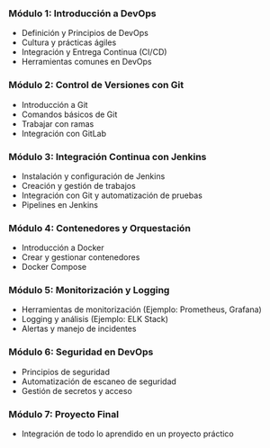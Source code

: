### Módulo 1: Introducción a DevOps
- Definición y Principios de DevOps
- Cultura y prácticas ágiles
- Integración y Entrega Continua (CI/CD)
- Herramientas comunes en DevOps

### Módulo 2: Control de Versiones con Git
- Introducción a Git
- Comandos básicos de Git
- Trabajar con ramas
- Integración con GitLab

### Módulo 3: Integración Continua con Jenkins
- Instalación y configuración de Jenkins
- Creación y gestión de trabajos
- Integración con Git y automatización de pruebas
- Pipelines en Jenkins

### Módulo 4: Contenedores y Orquestación
- Introducción a Docker
- Crear y gestionar contenedores
- Docker Compose

### Módulo 5: Monitorización y Logging
- Herramientas de monitorización (Ejemplo: Prometheus, Grafana)
- Logging y análisis (Ejemplo: ELK Stack)
- Alertas y manejo de incidentes

### Módulo 6: Seguridad en DevOps
- Principios de seguridad
- Automatización de escaneo de seguridad
- Gestión de secretos y acceso

### Módulo 7: Proyecto Final
- Integración de todo lo aprendido en un proyecto práctico

